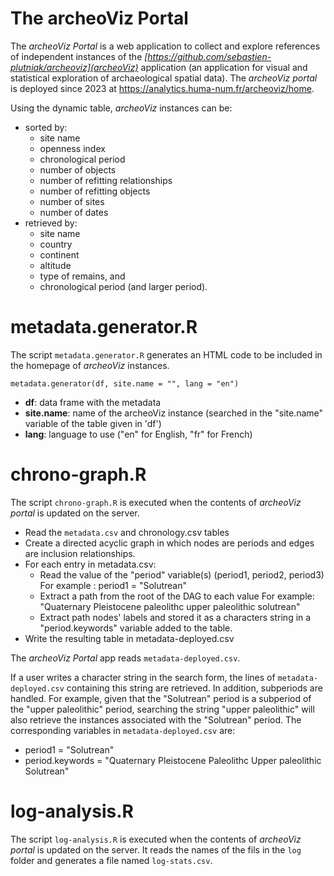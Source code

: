 The archeoViz Portal
================

The *archeoViz Portal* is a web application to collect and explore references of independent instances of the *[https://github.com/sebastien-plutniak/archeoviz](archeoViz)* application (an application for visual  and statistical exploration of archaeological spatial data). 
The *archeoViz portal* is deployed since 2023 at https://analytics.huma-num.fr/archeoviz/home.

Using the dynamic table,  *archeoViz* instances can be:

* sorted by:
    * site name
    * openness index
    * chronological period
    * number of objects
    * number of refitting relationships
    * number of refitting objects
    * number of sites
    * number of dates
* retrieved by: 
    * site name
    * country
    * continent
    * altitude
    * type of remains, and 
    * chronological period (and larger period).



# metadata.generator.R

The script `metadata.generator.R` generates an HTML code to be included in the homepage of *archeoViz* instances.

``
metadata.generator(df, site.name = "", lang = "en")
``

* **df**: data frame with the metadata
* **site.name**: name of the archeoViz instance (searched in the "site.name" variable of the table given in 'df')
* **lang**: language to use ("en" for English, "fr" for French)


# chrono-graph.R

The script `chrono-graph.R` is executed when the contents of *archeoViz portal* is updated on the server.

* Read the `metadata.csv` and chronology.csv tables 
* Create a directed acyclic graph in which nodes are periods and edges are inclusion relationships.
* For each entry in metadata.csv:
    * Read the value of the "period" variable(s) (period1, period2, period3)
      For example : period1 = "Solutrean"
    * Extract a path from the root of the DAG to each value
      For example: "Quaternary Pleistocene paleolithc upper paleolithic solutrean"
    * Extract path nodes' labels and stored it as a characters string in a "period.keywords" variable added to the table.
* Write the resulting table in metadata-deployed.csv

The *archeoViz Portal* app reads `metadata-deployed.csv`. 

If a user writes a character string in the search form, the lines of `metadata-deployed.csv` containing this string are retrieved. In addition, subperiods are handled. For example, given that the "Solutrean" period is a subperiod of the "upper paleolithic" period, searching the string "upper paleolithic" will also retrieve the instances associated with the "Solutrean" period. The corresponding variables in `metadata-deployed.csv` are:
* period1 = "Solutrean"
* period.keywords = "Quaternary Pleistocene Paleolithc Upper paleolithic Solutrean"


# log-analysis.R

The script `log-analysis.R` is executed when the contents of *archeoViz portal* is updated on the server.
It reads the names of the fils in the `log` folder and generates a file named `log-stats.csv`.
